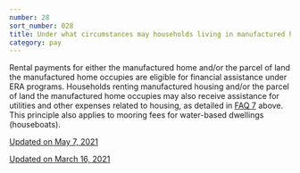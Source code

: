 ```yaml
---
number: 28
sort_number: 028
title: Under what circumstances may households living in manufactured housing (mobile homes) receive assistance?
category: pay
---
```


Rental payments for either the manufactured home and/or the parcel of land the manufactured home occupies are eligible for financial assistance under ERA programs. Households renting manufactured housing and/or the parcel of land the manufactured home occupies may also receive assistance for utilities and other expenses related to housing, as detailed in <a href="#7">FAQ 7</a> above. This principle also applies to mooring fees for water-based dwellings (houseboats).

<a href="{{ site.baseurl }}/implementation-guidance/changes/" class="era-guidance__datestamp">Updated on May 7, 2021</a>

<a href="{{ site.baseurl }}/implementation-guidance/changes/" class="era-guidance__datestamp">Updated on March 16, 2021</a>